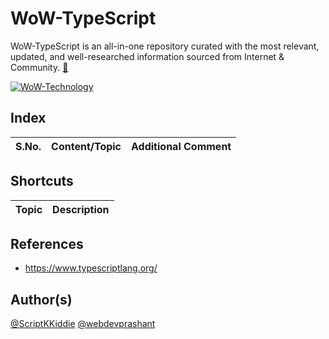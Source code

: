 # WoW-TypeScript
WoW-TypeScript is an all-in-one repository curated with the most relevant, updated, and well-researched information sourced from Internet & Community. [:link:](https://www.technical0812.com/home/categories/wow-technology)

[![WoW-Technology](https://img.shields.io/badge/WoW-Technology-brightgreen?style=flat-square&logo=github)](https://github.com/topics/wow-technology)

## Index

S.No. | Content/Topic | Additional Comment
--- | --- | ---

## Shortcuts

Topic | Description
--- | ---

## References
- https://www.typescriptlang.org/

## Author(s)

[@ScriptKKiddie](https://github.com/ScriptKKiddie)
[@webdevprashant](https://github.com/webdevprashant)
